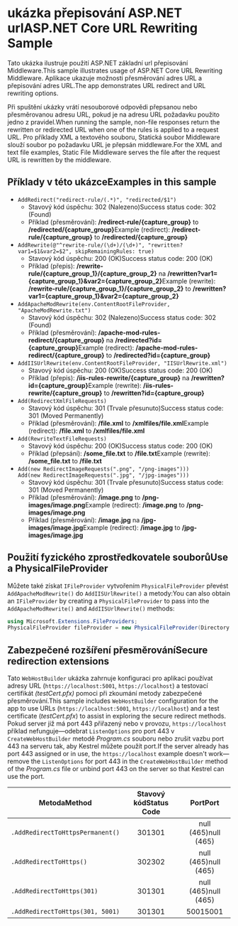 # <a name="aspnet-core-url-rewriting-sample"></a><span data-ttu-id="f8888-101">ukázka přepisování ASP.NET url</span><span class="sxs-lookup"><span data-stu-id="f8888-101">ASP.NET Core URL Rewriting Sample</span></span>

<span data-ttu-id="f8888-102">Tato ukázka ilustruje použití ASP.NET základní url přepisování Middleware.</span><span class="sxs-lookup"><span data-stu-id="f8888-102">This sample illustrates usage of ASP.NET Core URL Rewriting Middleware.</span></span> <span data-ttu-id="f8888-103">Aplikace ukazuje možnosti přesměrování adres URL a přepisování adres URL.</span><span class="sxs-lookup"><span data-stu-id="f8888-103">The app demonstrates URL redirect and URL rewriting options.</span></span>

<span data-ttu-id="f8888-104">Při spuštění ukázky vrátí nesouborové odpovědi přepsanou nebo přesměrovanou adresu URL, pokud je na adresu URL požadavku použito jedno z pravidel.</span><span class="sxs-lookup"><span data-stu-id="f8888-104">When running the sample, non-file responses return the rewritten or redirected URL when one of the rules is applied to a request URL.</span></span> <span data-ttu-id="f8888-105">Pro příklady XML a textového souboru, Statická soubor Middleware slouží soubor po požadavku URL je přepsán middleware.</span><span class="sxs-lookup"><span data-stu-id="f8888-105">For the XML and text file examples, Static File Middleware serves the file after the request URL is rewritten by the middleware.</span></span>

## <a name="examples-in-this-sample"></a><span data-ttu-id="f8888-106">Příklady v této ukázce</span><span class="sxs-lookup"><span data-stu-id="f8888-106">Examples in this sample</span></span>

* `AddRedirect("redirect-rule/(.*)", "redirected/$1")`
  - <span data-ttu-id="f8888-107">Stavový kód úspěchu: 302 (Nalezeno)</span><span class="sxs-lookup"><span data-stu-id="f8888-107">Success status code: 302 (Found)</span></span>
  - <span data-ttu-id="f8888-108">Příklad (přesměrování): **/redirect-rule/{capture_group}** to **/redirected/{capture_group}**</span><span class="sxs-lookup"><span data-stu-id="f8888-108">Example (redirect): **/redirect-rule/{capture_group}** to **/redirected/{capture_group}**</span></span>
* `AddRewrite(@"^rewrite-rule/(\d+)/(\d+)", "rewritten?var1=$1&var2=$2", skipRemainingRules: true)`
  - <span data-ttu-id="f8888-109">Stavový kód úspěchu: 200 (OK)</span><span class="sxs-lookup"><span data-stu-id="f8888-109">Success status code: 200 (OK)</span></span>
  - <span data-ttu-id="f8888-110">Příklad (přepis): **/rewrite-rule/{capture_group_1}/{capture_group_2}** na **/rewritten?var1={capture_group_1}&var2={capture_group_2}**</span><span class="sxs-lookup"><span data-stu-id="f8888-110">Example (rewrite): **/rewrite-rule/{capture_group_1}/{capture_group_2}** to **/rewritten?var1={capture_group_1}&var2={capture_group_2}**</span></span>
* `AddApacheModRewrite(env.ContentRootFileProvider, "ApacheModRewrite.txt")`
  - <span data-ttu-id="f8888-111">Stavový kód úspěchu: 302 (Nalezeno)</span><span class="sxs-lookup"><span data-stu-id="f8888-111">Success status code: 302 (Found)</span></span>
  - <span data-ttu-id="f8888-112">Příklad (přesměrování): **/apache-mod-rules-redirect/{capture_group}** na **/redirected?id={capture_group}**</span><span class="sxs-lookup"><span data-stu-id="f8888-112">Example (redirect): **/apache-mod-rules-redirect/{capture_group}** to **/redirected?id={capture_group}**</span></span>
* `AddIISUrlRewrite(env.ContentRootFileProvider, "IISUrlRewrite.xml")`
  - <span data-ttu-id="f8888-113">Stavový kód úspěchu: 200 (OK)</span><span class="sxs-lookup"><span data-stu-id="f8888-113">Success status code: 200 (OK)</span></span>
  - <span data-ttu-id="f8888-114">Příklad (přepis): **/iis-rules-rewrite/{capture_group}** na **/rewritten?id={capture_group}**</span><span class="sxs-lookup"><span data-stu-id="f8888-114">Example (rewrite): **/iis-rules-rewrite/{capture_group}** to **/rewritten?id={capture_group}**</span></span>
* `Add(RedirectXmlFileRequests)`
  - <span data-ttu-id="f8888-115">Stavový kód úspěchu: 301 (Trvale přesunuto)</span><span class="sxs-lookup"><span data-stu-id="f8888-115">Success status code: 301 (Moved Permanently)</span></span>
  - <span data-ttu-id="f8888-116">Příklad (přesměrování): **/file.xml** to **/xmlfiles/file.xml**</span><span class="sxs-lookup"><span data-stu-id="f8888-116">Example (redirect): **/file.xml** to **/xmlfiles/file.xml**</span></span>
* `Add(RewriteTextFileRequests)`
  - <span data-ttu-id="f8888-117">Stavový kód úspěchu: 200 (OK)</span><span class="sxs-lookup"><span data-stu-id="f8888-117">Success status code: 200 (OK)</span></span>
  - <span data-ttu-id="f8888-118">Příklad (přepsání): **/some_file.txt** to **/file.txt**</span><span class="sxs-lookup"><span data-stu-id="f8888-118">Example (rewrite): **/some_file.txt** to **/file.txt**</span></span>
* `Add(new RedirectImageRequests(".png", "/png-images")))`<br>`Add(new RedirectImageRequests(".jpg", "/jpg-images")))`
  - <span data-ttu-id="f8888-119">Stavový kód úspěchu: 301 (Trvale přesunuto)</span><span class="sxs-lookup"><span data-stu-id="f8888-119">Success status code: 301 (Moved Permanently)</span></span>
  - <span data-ttu-id="f8888-120">Příklad (přesměrování): **/image.png** to **/png-images/image.png**</span><span class="sxs-lookup"><span data-stu-id="f8888-120">Example (redirect): **/image.png** to **/png-images/image.png**</span></span>
  - <span data-ttu-id="f8888-121">Příklad (přesměrování): **/image.jpg** na **/jpg-images/image.jpg**</span><span class="sxs-lookup"><span data-stu-id="f8888-121">Example (redirect): **/image.jpg** to **/jpg-images/image.jpg**</span></span>

## <a name="use-a-physicalfileprovider"></a><span data-ttu-id="f8888-122">Použití fyzického zprostředkovatele souborů</span><span class="sxs-lookup"><span data-stu-id="f8888-122">Use a PhysicalFileProvider</span></span>

<span data-ttu-id="f8888-123">Můžete také získat `IFileProvider` vytvořením `PhysicalFileProvider` převést `AddApacheModRewrite()` do `AddIISUrlRewrite()` a metody:</span><span class="sxs-lookup"><span data-stu-id="f8888-123">You can also obtain an `IFileProvider` by creating a `PhysicalFileProvider` to pass into the `AddApacheModRewrite()` and `AddIISUrlRewrite()` methods:</span></span>

```csharp
using Microsoft.Extensions.FileProviders;
PhysicalFileProvider fileProvider = new PhysicalFileProvider(Directory.GetCurrentDirectory());
```

## <a name="secure-redirection-extensions"></a><span data-ttu-id="f8888-124">Zabezpečené rozšíření přesměrování</span><span class="sxs-lookup"><span data-stu-id="f8888-124">Secure redirection extensions</span></span>

<span data-ttu-id="f8888-125">Tato `WebHostBuilder` ukázka zahrnuje konfiguraci pro aplikaci používat adresy URL (`https://localhost:5001`, `https://localhost`) a testovací certifikát *(testCert.pfx)* pomoci při zkoumání metody zabezpečené přesměrování.</span><span class="sxs-lookup"><span data-stu-id="f8888-125">This sample includes `WebHostBuilder` configuration for the app to use URLs (`https://localhost:5001`, `https://localhost`) and a test certificate (*testCert.pfx*) to assist in exploring the secure redirect methods.</span></span> <span data-ttu-id="f8888-126">Pokud server již má port 443 přiřazený nebo v provozu, `https://localhost` příklad nefunguje&mdash;odebrat `ListenOptions` pro port 443 v `CreateWebHostBuilder` metodě *Program.cs* souboru nebo zrušit vazbu port 443 na serveru tak, aby Kestrel můžete použít port.</span><span class="sxs-lookup"><span data-stu-id="f8888-126">If the server already has port 443 assigned or in use, the `https://localhost` example doesn't work&mdash;remove the `ListenOptions` for port 443 in the `CreateWebHostBuilder` method of the *Program.cs* file or unbind port 443 on the server so that Kestrel can use the port.</span></span>

| <span data-ttu-id="f8888-127">Metoda</span><span class="sxs-lookup"><span data-stu-id="f8888-127">Method</span></span>                           | <span data-ttu-id="f8888-128">Stavový kód</span><span class="sxs-lookup"><span data-stu-id="f8888-128">Status Code</span></span> |    <span data-ttu-id="f8888-129">Port</span><span class="sxs-lookup"><span data-stu-id="f8888-129">Port</span></span>    |
| -------------------------------- | :---------: | :--------: |
| `.AddRedirectToHttpsPermanent()` |     <span data-ttu-id="f8888-130">301</span><span class="sxs-lookup"><span data-stu-id="f8888-130">301</span></span>     | <span data-ttu-id="f8888-131">null (465)</span><span class="sxs-lookup"><span data-stu-id="f8888-131">null (465)</span></span> |
| `.AddRedirectToHttps()`          |     <span data-ttu-id="f8888-132">302</span><span class="sxs-lookup"><span data-stu-id="f8888-132">302</span></span>     | <span data-ttu-id="f8888-133">null (465)</span><span class="sxs-lookup"><span data-stu-id="f8888-133">null (465)</span></span> |
| `.AddRedirectToHttps(301)`       |     <span data-ttu-id="f8888-134">301</span><span class="sxs-lookup"><span data-stu-id="f8888-134">301</span></span>     | <span data-ttu-id="f8888-135">null (465)</span><span class="sxs-lookup"><span data-stu-id="f8888-135">null (465)</span></span> |
| `.AddRedirectToHttps(301, 5001)` |     <span data-ttu-id="f8888-136">301</span><span class="sxs-lookup"><span data-stu-id="f8888-136">301</span></span>     |    <span data-ttu-id="f8888-137">5001</span><span class="sxs-lookup"><span data-stu-id="f8888-137">5001</span></span>    |
